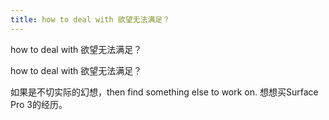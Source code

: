 ```yaml
---
title: how to deal with 欲望无法满足？
---
```

how to deal with 欲望无法满足？

how to deal with 欲望无法满足？

如果是不切实际的幻想，then find something else to work on. 想想买Surface Pro 3的经历。
